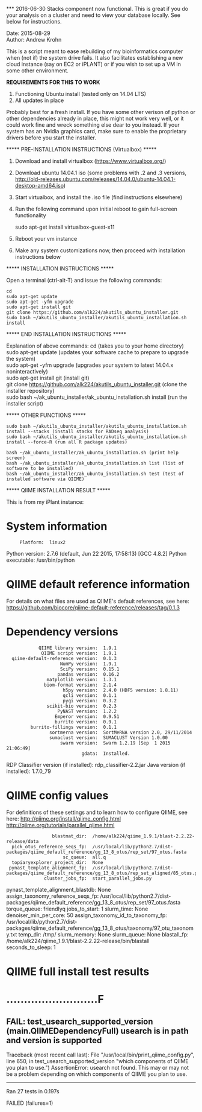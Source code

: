 *** 2016-06-30
Stacks component now functional. This is great if you do your analysis on a cluster and need to view your database locally. See below for instructions.

Date: 2015-08-29  
Author: Andrew Krohn  

This is a script meant to ease rebuilding of my bioinformatics computer when (not if) the system drive fails.  It also facilitates establishing a new cloud instance (say on EC2 or iPLANT) or if you wish to set up a VM in some other environment.  

**REQUIREMENTS FOR THIS TO WORK**

1) Functioning Ubuntu install (tested only on 14.04 LTS)  
2) All updates in place  

Probably best for a fresh install.  If you have some other verison of python or other dependencies already in place, this might not work very well, or it could work fine and wreck something else dear to you instead.  If your system has an Nvidia graphics card, make sure to enable the proprietary drivers before you start the installer.  

***** PRE-INSTALLATION INSTRUCTIONS (Virtualbox) *****

1) Download and install virtualbox (https://www.virtualbox.org/)  
2) Download ubuntu 14.04.1 iso (some problems with .2 and .3 versions, http://old-releases.ubuntu.com/releases/14.04.0/ubuntu-14.04.1-desktop-amd64.iso)  
3) Start virtualbox, and install the .iso file (find instructions elsewhere)  
4) Run the following command upon initial reboot to gain full-screen functionality  

    sudo apt-get install virtualbox-guest-x11  

5) Reboot your vm instance  
6) Make any system customizations now, then proceed with installation instructions below  

***** INSTALLATION INSTRUCTIONS *****

Open a terminal (ctrl-alt-T) and issue the following commands:  

    cd  
    sudo apt-get update  
    sudo apt-get -yfm upgrade  
    sudo apt-get install git  
    git clone https://github.com/alk224/akutils_ubuntu_installer.git  
    sudo bash ~/akutils_ubuntu_installer/akutils_ubuntu_installation.sh install  

***** END INSTALLATION INSTRUCTIONS *****

Explanation of above commands:
cd (takes you to your home directory)
sudo apt-get update (updates your software cache to prepare to upgrade the system)  
sudo apt-get -yfm upgrade (upgrades your system to latest 14.04.x noninteractively)  
sudo apt-get install git (install git)  
git clone https://github.com/alk224/akutils_ubuntu_installer.git (clone the installer repository)  
sudo bash ~/ak_ubuntu_installer/ak_ubuntu_installation.sh install (run the installer script)  

***** OTHER FUNCTIONS *****

    sudo bash ~/akutils_ubuntu_installer/akutils_ubuntu_installation.sh install --stacks (install stacks for RADseq analysis)  
    sudo bash ~/akutils_ubuntu_installer/akutils_ubuntu_installation.sh install --force-R (run all R package updates)  

    bash ~/ak_ubuntu_installer/ak_ubuntu_installation.sh (print help screen)  
    bash ~/ak_ubuntu_installer/ak_ubuntu_installation.sh list (list of software to be installed)  
    bash ~/ak_ubuntu_installer/ak_ubuntu_installation.sh test (test of installed software via QIIME)  

***** QIIME INSTALLATION RESULT *****

This is from my iPlant instance:

System information
==================
         Platform:	linux2
   Python version:	2.7.6 (default, Jun 22 2015, 17:58:13)  [GCC 4.8.2]
Python executable:	/usr/bin/python

QIIME default reference information
===================================
For details on what files are used as QIIME's default references, see here:
 https://github.com/biocore/qiime-default-reference/releases/tag/0.1.3

Dependency versions
===================
                QIIME library version:	1.9.1
                 QIIME script version:	1.9.1
      qiime-default-reference version:	0.1.3
                        NumPy version:	1.9.1
                        SciPy version:	0.15.1
                       pandas version:	0.16.2
                   matplotlib version:	1.3.1
                  biom-format version:	2.1.4
                         h5py version:	2.4.0 (HDF5 version: 1.8.11)
                         qcli version:	0.1.1
                         pyqi version:	0.3.2
                   scikit-bio version:	0.2.3
                       PyNAST version:	1.2.2
                      Emperor version:	0.9.51
                      burrito version:	0.9.1
             burrito-fillings version:	0.1.1
                    sortmerna version:	SortMeRNA version 2.0, 29/11/2014
                    sumaclust version:	SUMACLUST Version 1.0.00
                        swarm version:	Swarm 1.2.19 [Sep  1 2015 21:06:49]
                                gdata:	Installed.
RDP Classifier version (if installed):	rdp_classifier-2.2.jar
          Java version (if installed):	1.7.0_79

QIIME config values
===================
For definitions of these settings and to learn how to configure QIIME, see here:
 http://qiime.org/install/qiime_config.html
 http://qiime.org/tutorials/parallel_qiime.html

                     blastmat_dir:	/home/alk224/qiime_1.9.1/blast-2.2.22-release/data
      pick_otus_reference_seqs_fp:	/usr/local/lib/python2.7/dist-packages/qiime_default_reference/gg_13_8_otus/rep_set/97_otus.fasta
                         sc_queue:	all.q
      topiaryexplorer_project_dir:	None
     pynast_template_alignment_fp:	/usr/local/lib/python2.7/dist-packages/qiime_default_reference/gg_13_8_otus/rep_set_aligned/85_otus.pynast.fasta
                  cluster_jobs_fp:	start_parallel_jobs.py
pynast_template_alignment_blastdb:	None
assign_taxonomy_reference_seqs_fp:	/usr/local/lib/python2.7/dist-packages/qiime_default_reference/gg_13_8_otus/rep_set/97_otus.fasta
                     torque_queue:	friendlyq
                    jobs_to_start:	1
                       slurm_time:	None
            denoiser_min_per_core:	50
assign_taxonomy_id_to_taxonomy_fp:	/usr/local/lib/python2.7/dist-packages/qiime_default_reference/gg_13_8_otus/taxonomy/97_otu_taxonomy.txt
                         temp_dir:	/tmp/
                     slurm_memory:	None
                      slurm_queue:	None
                      blastall_fp:	/home/alk224/qiime_1.9.1/blast-2.2.22-release/bin/blastall
                 seconds_to_sleep:	1

QIIME full install test results
===============================
..........................F
======================================================================
FAIL: test_usearch_supported_version (__main__.QIIMEDependencyFull)
usearch is in path and version is supported
----------------------------------------------------------------------
Traceback (most recent call last):
  File "/usr/local/bin/print_qiime_config.py", line 650, in test_usearch_supported_version
    "which components of QIIME you plan to use.")
AssertionError: usearch not found. This may or may not be a problem depending on which components of QIIME you plan to use.

----------------------------------------------------------------------
Ran 27 tests in 0.197s

FAILED (failures=1)
